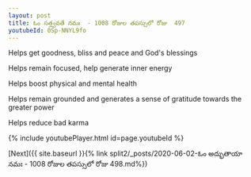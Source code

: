 ```yaml
---
layout: post
title: ఓం సత్త్వవతే నమః  - 1008 రోజుల తపస్సులో రోజు  497
youtubeId: 0Sp-NNYL9fo
---
```

 
 
Helps get goodness, bliss and peace and God's blessings
 
Helps remain focused, help generate inner energy 
 
Helps boost physical and mental health 
 
Helps remain grounded and generates a sense of gratitude towards the greater power 
 
Helps reduce bad karma
 
 
 
 


{% include youtubePlayer.html id=page.youtubeId %}
 
[Next]({{ site.baseurl }}{% link  split2/_posts/2020-06-02-ఓం అద్భుతాయా నమః  - 1008 రోజుల తపస్సులో రోజు  498.md%})
 
